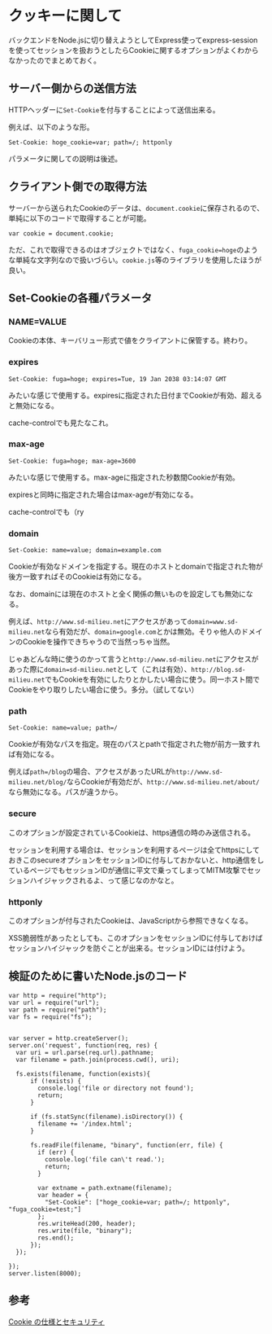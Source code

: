 # クッキーに関して

バックエンドをNode.jsに切り替えようとしてExpress使ってexpress-sessionを使ってセッションを扱おうとしたらCookieに関するオプションがよくわからなかったのでまとめておく。

## サーバー側からの送信方法

HTTPヘッダーに`Set-Cookie`を付与することによって送信出来る。

例えば、以下のような形。

```
Set-Cookie: hoge_cookie=var; path=/; httponly
```

パラメータに関しての説明は後述。

## クライアント側での取得方法

サーバーから送られたCookieのデータは、`document.cookie`に保存されるので、単純に以下のコードで取得することが可能。

```
var cookie = document.cookie;
```

ただ、これで取得できるのはオブジェクトではなく、`fuga_cookie=hoge`のような単純な文字列なので扱いづらい。`cookie.js`等のライブラリを使用したほうが良い。


## Set-Cookieの各種パラメータ

### NAME=VALUE

Cookieの本体、キーバリュー形式で値をクライアントに保管する。終わり。

### expires

```
Set-Cookie: fuga=hoge; expires=Tue, 19 Jan 2038 03:14:07 GMT
```

みたいな感じで使用する。expiresに指定された日付までCookieが有効、超えると無効になる。

cache-controlでも見たなこれ。

### max-age

```
Set-Cookie: fuga=hoge; max-age=3600
```

みたいな感じで使用する。max-ageに指定された秒数間Cookieが有効。

expiresと同時に指定された場合はmax-ageが有効になる。

cache-controlでも（ry


### domain

```
Set-Cookie: name=value; domain=example.com
```

Cookieが有効なドメインを指定する。現在のホストとdomainで指定された物が後方一致すればそのCookieは有効になる。

なお、domainには現在のホストと全く関係の無いものを設定しても無効になる。

例えば、`http://www.sd-milieu.net`にアクセスがあって`domain=www.sd-milieu.net`なら有効だが、`domain=google.com`とかは無効。そりゃ他人のドメインのCookieを操作できちゃうので当然っちゃ当然。

じゃあどんな時に使うのかって言うと`http://www.sd-milieu.net`にアクセスがあった際に`domain=sd-milieu.net`として（これは有効）、`http://blog.sd-milieu.net`でもCookieを有効にしたりとかしたい場合に使う。同一ホスト間でCookieをやり取りしたい場合に使う。多分。（試してない）


### path

```
Set-Cookie: name=value; path=/
```

Cookieが有効なパスを指定。現在のパスとpathで指定された物が前方一致すれば有効になる。

例えば`path=/blog`の場合、アクセスがあったURLが`http://www.sd-milieu.net/blog/`ならCookieが有効だが、`http://www.sd-milieu.net/about/`なら無効になる。パスが違うから。


### secure

このオプションが設定されているCookieは、https通信の時のみ送信される。

セッションを利用する場合は、セッションを利用するページは全てhttpsにしておきこのsecureオプションをセッションIDに付与しておかないと、http通信をしているページでもセッションIDが通信に平文で乗ってしまってMITM攻撃でセッションハイジャックされるよ、って感じなのかなと。

### httponly

このオプションが付与されたCookieは、JavaScriptから参照できなくなる。

XSS脆弱性があったとしても、このオプションをセッションIDに付与しておけばセッションハイジャックを防ぐことが出来る。セッションIDには付けよう。


## 検証のために書いたNode.jsのコード

```
var http = require("http");
var url = require("url");
var path = require("path");
var fs = require("fs");


var server = http.createServer();
server.on('request', function(req, res) {
  var uri = url.parse(req.url).pathname;
  var filename = path.join(process.cwd(), uri);

  fs.exists(filename, function(exists){
      if (!exists) {
        console.log('file or directory not found');
        return;
      }

      if (fs.statSync(filename).isDirectory()) {
        filename += '/index.html';
      }

      fs.readFile(filename, "binary", function(err, file) {
        if (err) {
          console.log('file can\'t read.');
          return;
        }

        var extname = path.extname(filename);
        var header = {
          "Set-Cookie": ["hoge_cookie=var; path=/; httponly", "fuga_cookie=test;"]
        };
        res.writeHead(200, header);
        res.write(file, "binary");
        res.end();
      });
  });

});
server.listen(8000);
```

## 参考

[Cookie の仕様とセキュリティ](http://www.yunabe.jp/docs/cookie_and_security.html)
